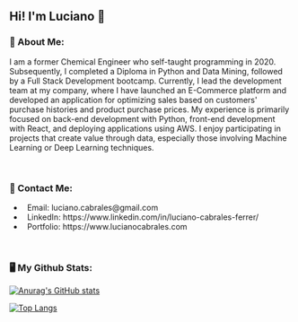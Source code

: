 
## Hi! I'm Luciano 👋


<h3 align="left">📘 About Me:</h3>

<p>
I am a former Chemical Engineer who self-taught programming in 2020. Subsequently, I completed a Diploma in Python and Data Mining, followed by a Full Stack Development bootcamp. Currently, I lead the development team at my company, where I have launched an E-Commerce platform and developed an application for optimizing sales based on customers' purchase histories and product purchase prices. My experience is primarily focused on back-end development with Python, front-end development with React, and deploying applications using AWS. I enjoy participating in projects that create value through data, especially those involving Machine Learning or Deep Learning techniques.
</p>

<br>

<h3 align="left">📮 Contact Me:</h3>

<ul>
    <li>&nbsp;&nbsp;Email: luciano.cabrales@gmail.com</li>
    <li>&nbsp;&nbsp;LinkedIn: https://www.linkedin.com/in/luciano-cabrales-ferrer/</li>
    <li>&nbsp;&nbsp;Portfolio: https://www.lucianocabrales.com</li>
</ul>

<br>


<h3 align="left">🖥️ My Github Stats:</h3>

[![Anurag's GitHub stats](https://github-readme-stats.vercel.app/api?username=Luciano-C&show_icons=true&theme=dark)](https://github.com/anuraghazra/github-readme-stats)


[![Top Langs](https://github-readme-stats.vercel.app/api/top-langs/?username=Luciano-C&layout=compact&theme=dark&hide=jupyter%20notebook)](https://github.com/Luciano-C/github-readme-stats)

